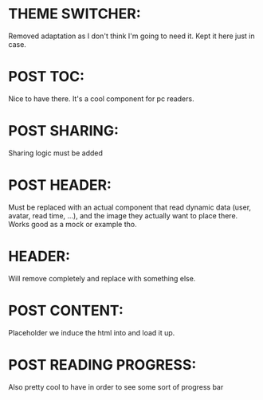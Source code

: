 # THEME SWITCHER:

Removed adaptation as I don't think I'm going to need it. Kept it here just in case.

# POST TOC:

Nice to have there. It's a cool component for pc readers. 

# POST SHARING:

Sharing logic must be added

# POST HEADER:

Must be replaced with an actual component that read dynamic data (user, avatar, read time, ...), and the image
they actually want to place there. Works good as a mock or example tho. 

# HEADER:

Will remove completely and replace with something else.

# POST CONTENT:

Placeholder we induce the html into and load it up. 

# POST READING PROGRESS:

Also pretty cool to have in order to see some sort of progress bar 